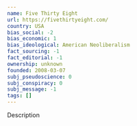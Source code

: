 ```yaml
---
name: Five Thirty Eight
url: https://fivethirtyeight.com/
country: USA
bias_social: -2
bias_economic: 1
bias_ideological: American Neoliberalism
fact_sourcing: -1
fact_editorial: -1
ownership: unknown
founded: 2008-03-07
subj_pseudoscience: 0
subj_conspiracy: 0
subj_message: -1
tags: []
---
```


Description
